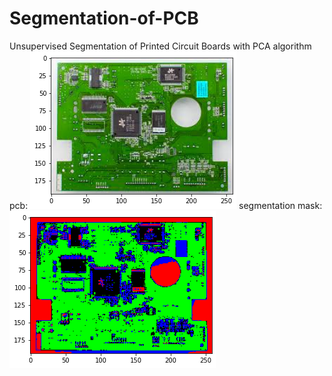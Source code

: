 # Segmentation-of-PCB
Unsupervised Segmentation of Printed Circuit Boards with PCA algorithm
pcb:
![pcb](https://github.com/mano3-1/Segmentation-of-PCB/blob/main/pcb.png)
segmentation mask:
![seg](https://github.com/mano3-1/Segmentation-of-PCB/blob/main/pcb_seg.png)
